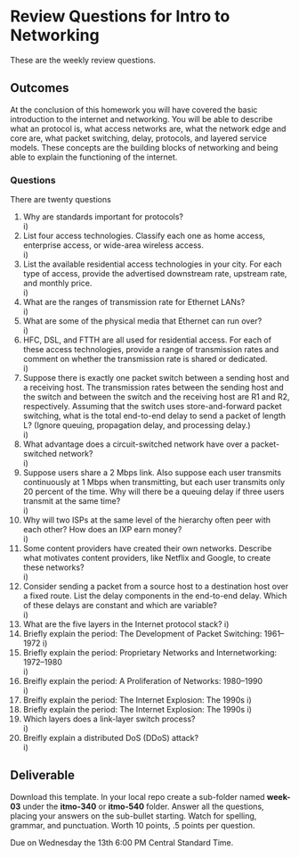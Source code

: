# Review Questions for Intro to Networking

These are the weekly review questions.

## Outcomes

At the conclusion of this homework you will have covered the basic introduction to the internet and networking. You will be able to describe what an protocol is,  what access networks are, what the network edge and core are, what packet switching, delay, protocols, and layered service models. These concepts are the building blocks of networking and being able to explain the functioning of the internet.

### Questions

There are twenty questions

1. Why are standards important for protocols?  
i)
1. List four access technologies. Classify each one as home access, enterprise  access, or wide-area wireless access.  
i)  
1. List the available residential access technologies in your city. For each  type of access, provide the advertised downstream rate, upstream rate, and  monthly price.  
i)
1. What are the ranges of transmission rate for Ethernet LANs?  
i)
1. What are some of the physical media that Ethernet can run over?  
i)
1. HFC, DSL, and FTTH are all used for residential access. For each of  these access technologies, provide a range of transmission rates and  comment on whether the transmission rate is shared or dedicated.  
i)
1. Suppose there is exactly one packet switch between a sending host and a receiving host. The transmission rates between the sending host and the  switch and between the switch and the receiving host are R1 and R2, respectively. Assuming that the switch uses store-and-forward packet switching,  what is the total end-to-end delay to send a packet of length L? (Ignore queuing, propagation delay, and processing delay.)  
i)
1. What advantage does a circuit-switched network have over a packet-switched network?  
i)
1. Suppose users share a 2 Mbps link. Also suppose each user transmits continuously at 1 Mbps when transmitting, but each user transmits only 20 percent of the time. Why will there be a queuing delay if three users transmit at the same time?  
i)
1. Why will two ISPs at the same level of the hierarchy often peer with each other? How does an IXP earn money?  
i)
1. Some content providers have created their own networks. Describe what motivates content providers, like Netflix and Google, to create these networks?  
i)
1. Consider sending a packet from a source host to a destination host over a fixed route. List the delay components in the end-to-end delay. Which of these delays are constant and which are variable?  
i)
1. What are the five layers in the Internet protocol stack?
i)
1. Briefly explain the period: The Development of Packet Switching: 1961–1972
i)
1. Briefly explain the period: Proprietary Networks and Internetworking: 1972–1980  
i)
1. Breifly explain the period: A Proliferation of Networks: 1980–1990  
i)
1. Breifly explain the period: The Internet Explosion: The 1990s
i)
1. Briefly explain the period: The Internet Explosion: The 1990s
i)
1. Which layers does a link-layer switch process?  
i)
1. Breifly explain a distributed DoS (DDoS) attack?  
i)

## Deliverable

Download this template. In your local repo create a sub-folder named **week-03** under the **itmo-340** or **itmo-540** folder. Answer all the questions, placing your answers on the sub-bullet starting. Watch for spelling, grammar, and punctuation. Worth 10 points, .5 points per question.

Due on Wednesday the 13th 6:00 PM Central Standard Time.
